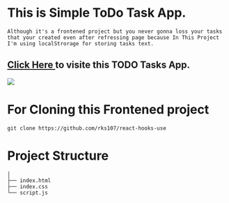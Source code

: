 # This is Simple ToDo Task App.

```
Although it's a frontened project but you never gonna loss your tasks that your created even after refressing page because In This Project I'm using localStrorage for storing tasks text.
```
<h2> 
   <a href = "https://rks107.github.io/TODO_APP/" > Click Here </a>
   to visite this TODO Tasks App.
</h2>
<a href = "https://rks107.github.io/TODO_APP/" >
<img src="https://s3.amazonaws.com/media.skillcrush.com/skillcrush/wp-content/uploads/2018/06/Screen-Shot-2018-06-13-at-10.31.06-PM.png">
</a>


# For Cloning this Frontened project

```
git clone https://github.com/rks107/react-hooks-use
```

# Project Structure

```
│   
├── index.html
├── index.css
└── script.js
```
